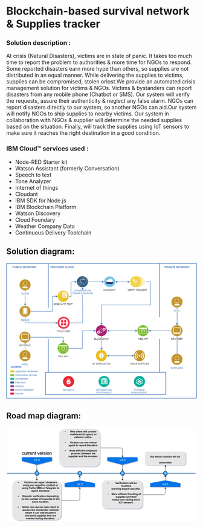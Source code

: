 # Blockchain-based survival network & Supplies tracker


### Solution description :

At crisis (Natural Disasters), victims are in state of panic. It takes too much time to report the problem to authorities & more time for NGOs to respond. Some reported disasters earn more hype than others, so supplies are not distributed in an equal manner. While delivering the supplies to victims, supplies can be compromised, stolen orlost.We provide an automated crisis management solution for victims & NGOs. Victims & bystanders can report disasters from any mobile phone (Chatbot or SMS). Our system will verify the requests, assure their authenticity & neglect any false alarm. NGOs can report disasters directly to our system, so another NGOs can aid.Our system will notify NGOs to ship supplies to nearby victims. Our system in collaboration with NGOs & supplier will determine the needed supplies based on the situation. Finally, will track the supplies using IoT sensors to make sure it reaches the right destination in a good condition.

### IBM Cloud™ services used :
* Node-RED Starter kit 
* Watson Assistant (formerly Conversation)
* Speech to text 
* Tone Analyzer 
* Internet of things 
* Cloudant 
* IBM SDK for Node.js 
* IBM Blockchain Platform 
* Watson Discovery
* Cloud Foundary
* Weather Company Data
* Continuous Delivery Toolchain
 



## Solution diagram:
![Solution diagram](diagram.png)

## Road map diagram:
![Road map diagram](road_map_diagram.png)
